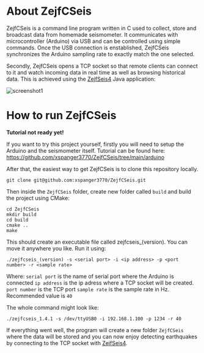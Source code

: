 # About ZejfCSeis

ZejfCSeis is a command line program written in C used to collect, store and broadcast data from homemade seismometer. It communicates with microcontroller (Arduino) via USB and can be controlled using simple commands. Once the USB connection is enstablished, ZejfCSeis synchronizes the Arduino sampling rate to exactly match the one selected.

Secondly, ZejfCSeis opens a TCP socket so that remote clients can connect to it and watch incoming data in real time as well as browsing historical data. This is achieved using the [ZejfSeis4](https://github.com/xspanger3770/ZejfSeis4) Java application:

![screenshot1](https://user-images.githubusercontent.com/100421968/230572243-ad604679-4adf-420e-9f8f-30c36f75cf50.png)

# How to run ZejfCSeis

**__Tutorial not ready yet!__**

If you want to try this project yourself, firstly you will need to setup the Arduino and the seismometer itself. Tutorial can be found here: https://github.com/xspanger3770/ZejfCSeis/tree/main/arduino

After that, the easiest way to get ZejfCSeis is to clone this repository locally. 

 ```
git clone git@github.com:xspanger3770/ZejfCSeis.git
 ```
 
 Then inside the `ZejfCSeis` folder, create new folder called `build` and build the project using CMake:
 ```
 cd ZejfCSeis
 mkdir build
 cd build
 cmake ..
 make
 ```
 
 This should create an executable file called zejfcseis_(version). You can move it anywhere you like.
 Run it using:
 ```
 ./zejfcseis_(version) -s <serial port> -i <ip address> -p <port number> -r <sample rate>
 ```
 Where:
 `serial port` is the name of serial port where the Arduino is connected
 `ip address` is the ip adress where a TCP socket will be created.
 `port number` is the TCP port
 `sample rate` is the sample rate in Hz. Recommended value is `40`
 
 The whole command might look like:
 
 ```
 ./zejfcseis_1.4.1 -s /dev/ttyUSB0 -i 192.168.1.100 -p 1234 -r 40
 ```
 
 If everything went well, the program will create a new folder `ZejfCSeis` where the data will be stored and you can now enjoy detecting earthquakes by connecting to the TCP socket with [ZejfSeis4](https://github.com/xspanger3770/ZejfSeis4).
